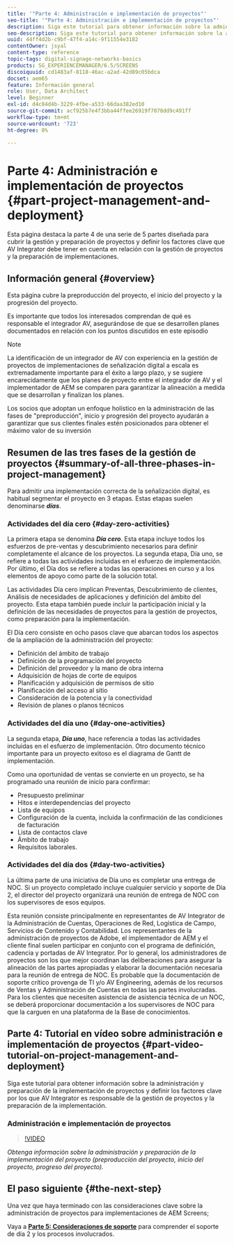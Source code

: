 ```yaml
---
title: '"Parte 4: Administración e implementación de proyectos"'
seo-title: '"Parte 4: Administración e implementación de proyectos"'
description: Siga este tutorial para obtener información sobre la administración y preparación de la implementación del proyecto (preproducción del proyecto, inicio del proyecto, progreso del proyecto). Además, conozca cómo se define el alcance y la programación del proyecto junto con la recopilación de información sobre el proveedor, la mano de obra interna y las hojas de edición.
seo-description: Siga este tutorial para obtener información sobre la administración y preparación de la implementación del proyecto (preproducción del proyecto, inicio del proyecto, progreso del proyecto). Además, conozca cómo se define el alcance y la programación del proyecto junto con la recopilación de información sobre el proveedor, la mano de obra interna y las hojas de edición.
uuid: 44ff4d2b-c9bf-47f4-a14c-9f11554e3182
contentOwner: jsyal
content-type: reference
topic-tags: digital-signage-networks-basics
products: SG_EXPERIENCEMANAGER/6.5/SCREENS
discoiquuid: cd1483af-8118-46ac-a2ad-42d89c05bdca
docset: aem65
feature: Información general
role: User, Data Architect
level: Beginner
exl-id: d4c84d4b-3229-4fbe-a533-66daa382ed10
source-git-commit: acf925b7e4f3bba44ffee26919f7078dd9c491ff
workflow-type: tm+mt
source-wordcount: '723'
ht-degree: 0%

---
```


# Parte 4: Administración e implementación de proyectos {#part-project-management-and-deployment}

Esta página destaca la parte 4 de una serie de 5 partes diseñada para cubrir la gestión y preparación de proyectos y definir los factores clave que AV Integrator debe tener en cuenta en relación con la gestión de proyectos y la preparación de implementaciones.

## Información general {#overview}

Esta página cubre la preproducción del proyecto, el inicio del proyecto y la progresión del proyecto.

Es importante que todos los interesados comprendan de qué es responsable el integrador AV, asegurándose de que se desarrollen planes documentados en relación con los puntos discutidos en este episodio

>[!NOTE]
>
>La identificación de un integrador de AV con experiencia en la gestión de proyectos de implementaciones de señalización digital a escala es extremadamente importante para el éxito a largo plazo, y se sugiere encarecidamente que los planes de proyecto entre el integrador de AV y el implementador de AEM se comparen para garantizar la alineación a medida que se desarrollan y finalizan los planes.
>
>Los socios que adoptan un enfoque holístico en la administración de las fases de &quot;preproducción&quot;, inicio y progresión del proyecto ayudarán a garantizar que sus clientes finales estén posicionados para obtener el máximo valor de su inversión

## Resumen de las tres fases de la gestión de proyectos {#summary-of-all-three-phases-in-project-management}

Para admitir una implementación correcta de la señalización digital, es habitual segmentar el proyecto en 3 etapas. Estas etapas suelen denominarse ***días***.

### Actividades del día cero {#day-zero-activities}

La primera etapa se denomina ***Día cero***. Esta etapa incluye todos los esfuerzos de pre-ventas y descubrimiento necesarios para definir completamente el alcance de los proyectos. La segunda etapa, Día uno, se refiere a todas las actividades incluidas en el esfuerzo de implementación. Por último, el Día dos se refiere a todas las operaciones en curso y a los elementos de apoyo como parte de la solución total.

Las actividades Día cero implican Preventas, Descubrimiento de clientes, Análisis de necesidades de aplicaciones y definición del ámbito del proyecto. Esta etapa también puede incluir la participación inicial y la definición de las necesidades de proyectos para la gestión de proyectos, como preparación para la implementación.

El Día cero consiste en ocho pasos clave que abarcan todos los aspectos de la ampliación de la administración del proyecto:

* Definición del ámbito de trabajo
* Definición de la programación del proyecto
* Definición del proveedor y la mano de obra interna
* Adquisición de hojas de corte de equipos
* Planificación y adquisición de permisos de sitio
* Planificación del acceso al sitio
* Consideración de la potencia y la conectividad
* Revisión de planes o planos técnicos

### Actividades del día uno {#day-one-activities}

La segunda etapa, ***Día uno***, hace referencia a todas las actividades incluidas en el esfuerzo de implementación. Otro documento técnico importante para un proyecto exitoso es el diagrama de Gantt de implementación.

Como una oportunidad de ventas se convierte en un proyecto, se ha programado una reunión de inicio para confirmar:

* Presupuesto preliminar
* Hitos e interdependencias del proyecto
* Lista de equipos
* Configuración de la cuenta, incluida la confirmación de las condiciones de facturación
* Lista de contactos clave
* Ámbito de trabajo
* Requisitos laborales.

### Actividades del día dos {#day-two-activities}

La última parte de una iniciativa de Día uno es completar una entrega de NOC. Si un proyecto completado incluye cualquier servicio y soporte de Día 2, el director del proyecto organizará una reunión de entrega de NOC con los supervisores de esos equipos.

Esta reunión consiste principalmente en representantes de AV Integrator de la Administración de Cuentas, Operaciones de Red, Logística de Campo, Servicios de Contenido y Contabilidad. Los representantes de la administración de proyectos de Adobe, el implementador de AEM y el cliente final suelen participar en conjunto con el programa de definición, cadencia y portadas de AV Integrator. Por lo general, los administradores de proyectos son los que mejor coordinan las deliberaciones para asegurar la alineación de las partes apropiadas y elaborar la documentación necesaria para la reunión de entrega de NOC. Es probable que la documentación de soporte crítico provenga de TI y/o AV Engineering, además de los recursos de Ventas y Administración de Cuentas en todas las partes involucradas. Para los clientes que necesiten asistencia de asistencia técnica de un NOC, se deberá proporcionar documentación a los supervisores de NOC para que la carguen en una plataforma de la Base de conocimientos.

## Parte 4: Tutorial en vídeo sobre administración e implementación de proyectos {#part-video-tutorial-on-project-management-and-deployment}

Siga este tutorial para obtener información sobre la administración y preparación de la implementación de proyectos y definir los factores clave por los que AV Integrator es responsable de la gestión de proyectos y la preparación de la implementación.

### Administración e implementación de proyectos

>[!VIDEO](https://video.tv.adobe.com/v/28408)

*Obtenga información sobre la administración y preparación de la implementación del proyecto (preproducción del proyecto, inicio del proyecto, progreso del proyecto).*

## El paso siguiente {#the-next-step}

Una vez que haya terminado con las consideraciones clave sobre la administración de proyectos para implementaciones de AEM Screens;

Vaya a **[Parte 5: Consideraciones de soporte](support-considerations.md)** para comprender el soporte de día 2 y los procesos involucrados.
